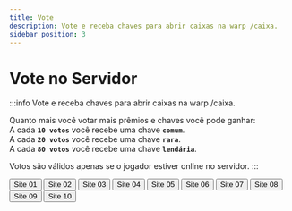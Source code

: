 ```yaml
---
title: Vote
description: Vote e receba chaves para abrir caixas na warp /caixa.
sidebar_position: 3
---
```


# Vote no Servidor

:::info Vote e receba chaves para abrir caixas na warp /caixa.

Quanto mais você votar mais prêmios e chaves você pode ganhar:  
A cada **`10 votos`** você recebe uma chave **`comum`**.  
A cada **`20 votos`** você recebe uma chave **`rara`**.  
A cada **`80 votos`** você recebe uma chave **`lendária`**.

Votos são válidos apenas se o jogador estiver online no servidor.
:::

<div>
  <a href="https://minecraft-mp.com/server/225174/vote">
  <button class="button button--lg button--primary shadow--tl" style={{margin: 10}}>Site 01</button></a>
  
  <a href="https://www.planetminecraft.com/server/armageddon-server/vote">
  <button class="button button--lg button--primary shadow--tl" style={{margin: 10}}>Site 02</button></a>
  
  <a href="https://minecraft-server-list.com/server/441552/vote">
  <button class="button button--lg button--primary shadow--tl" style={{margin: 10}}>Site 03</button></a>
  
  <a href="https://topg.org/Minecraft/in-515193">
  <button class="button button--lg button--primary shadow--tl" style={{margin: 10}}>Site 04</button></a>
  
  <a href="https://minecraftservers.org/vote/554608">
  <button class="button button--lg button--primary shadow--tl" style={{margin: 10}}>Site 05</button></a>

  <a href="https://topminecraftservers.org/vote/6030">
  <button class="button button--lg button--primary shadow--tl" style={{margin: 10}}>Site 06</button></a>

  <a href="https://mccommunity.net/server/127-Armageddon+Server/vote">
  <button class="button button--lg button--primary shadow--tl" style={{margin: 10}}>Site 07</button></a>

  <a href="https://minecraft-server.net/vote/ArmaMC">
  <button class="button button--lg button--primary shadow--tl" style={{margin: 10}} >Site 08</button></a>

  <a href="https://best-minecraft-servers.co/server-armageddon-server.4190/vote">
  <button class="button button--lg button--primary shadow--tl" style={{margin: 10}} >Site 09</button></a>

  <a href="https://servers-minecraft.net/server-armageddon-server.1115/">
  <button class="button button--lg button--primary shadow--tl" style={{margin: 10}}>Site 10</button></a>
</div>